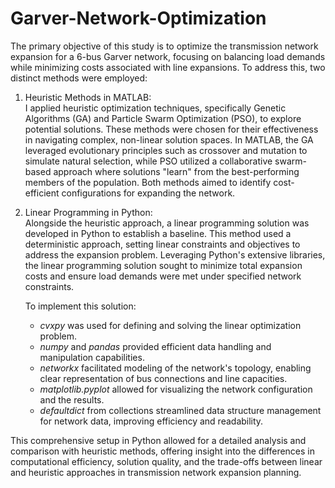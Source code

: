 # Garver-Network-Optimization

The primary objective of this study is to optimize the transmission network expansion for a 6-bus Garver network, focusing on balancing load demands while minimizing costs associated with line expansions. To address this, two distinct methods were employed:

1. Heuristic Methods in MATLAB:  
   I applied heuristic optimization techniques, specifically Genetic Algorithms (GA) and Particle Swarm Optimization (PSO), to explore potential solutions. These methods were chosen for their effectiveness in navigating complex, non-linear solution spaces. In MATLAB, the GA leveraged evolutionary principles such as crossover and mutation to simulate natural selection, while PSO utilized a collaborative swarm-based approach where solutions "learn" from the best-performing members of the population. Both methods aimed to identify cost-efficient configurations for expanding the network.

2. Linear Programming in Python:  
   Alongside the heuristic approach, a linear programming solution was developed in Python to establish a baseline. This method used a deterministic approach, setting linear constraints and objectives to address the expansion problem. Leveraging Python's extensive libraries, the linear programming solution sought to minimize total expansion costs and ensure load demands were met under specified network constraints. 

   To implement this solution:
   - _cvxpy_ was used for defining and solving the linear optimization problem.
   - _numpy_ and _pandas_ provided efficient data handling and manipulation capabilities.
   - _networkx_ facilitated modeling of the network's topology, enabling clear representation of bus connections and line capacities.
   - _matplotlib.pyplot_ allowed for visualizing the network configuration and the results.
   - _defaultdict_ from collections streamlined data structure management for network data, improving efficiency and readability.

This comprehensive setup in Python allowed for a detailed analysis and comparison with heuristic methods, offering insight into the differences in computational efficiency, solution quality, and the trade-offs between linear and heuristic approaches in transmission network expansion planning.

